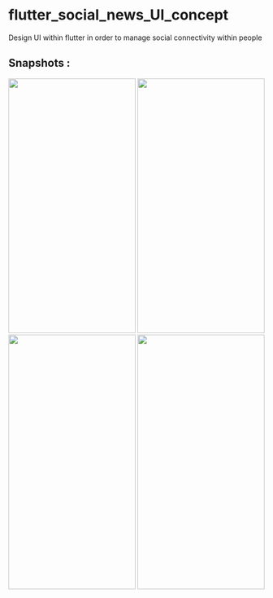 # flutter_social_news_UI_concept

Design UI within flutter in order to manage social connectivity within people

## Snapshots : 
<img src = "https://github.com/hkobir/social_app_flutter/blob/master/snapshots/1.png" width="250px" height="500">
<img src = "https://github.com/hkobir/social_app_flutter/blob/master/snapshots/2.png" width="250px" height="500">
<img src = "https://github.com/hkobir/social_app_flutter/blob/master/snapshots/3.png" width="250px" height="500">
<img src = "https://github.com/hkobir/social_app_flutter/blob/master/snapshots/4.png" width="250px" height="500">

